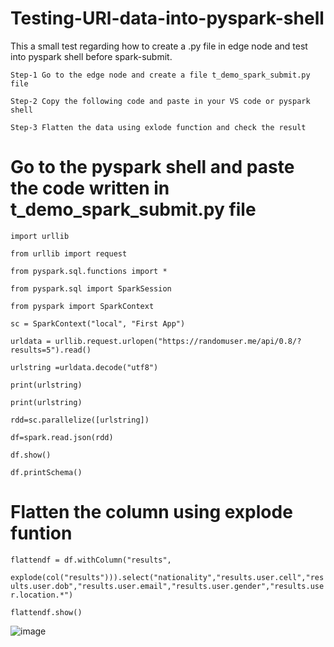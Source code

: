 # Testing-URl-data-into-pyspark-shell

This a small test regarding how to create a .py file in edge node and test into pyspark shell before spark-submit.

  `Step-1 Go to the edge node and create a file t_demo_spark_submit.py file`
  
  `Step-2 Copy the following code and paste in your VS code or pyspark shell`
  
  `Step-3 Flatten the data using exlode function and check the result`

# Go to the pyspark shell and paste the code written in t_demo_spark_submit.py file 

  `import urllib`
  
  `from urllib import request`
  
  `from pyspark.sql.functions import *`
  
  `from pyspark.sql import SparkSession`
  
  `from pyspark import SparkContext`
  
  `sc = SparkContext("local", "First App")`
  
  `urldata = urllib.request.urlopen("https://randomuser.me/api/0.8/?results=5").read()`
  
  `urlstring =urldata.decode("utf8")`
  
  `print(urlstring)`
  
  `print(urlstring)`
  
  `rdd=sc.parallelize([urlstring])`
  
  `df=spark.read.json(rdd)`
  
  `df.show()`
  
  `df.printSchema()`
     
# Flatten the column using explode funtion

 `flattendf = df.withColumn("results",`
 
 `explode(col("results"))).select("nationality","results.user.cell","results.user.dob","results.user.email","results.user.gender","results.user.location.*")`
 
 `flattendf.show()`

![image](https://user-images.githubusercontent.com/70854976/149638217-97986375-74e4-4271-8fe3-51a564737d7c.png)
